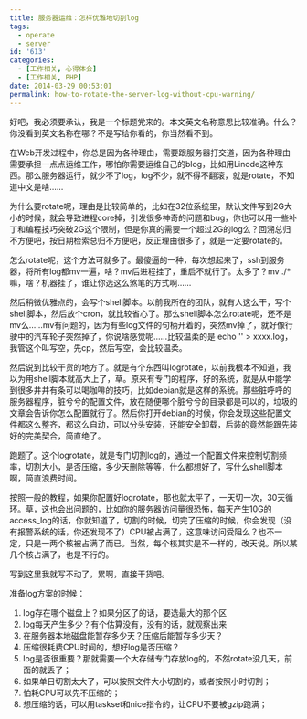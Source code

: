 ```yaml
---
title: 服务器运维：怎样优雅地切割log
tags:
  - operate
  - server
id: '613'
categories:
  - [工作相关, 心得体会]
  - [工作相关, PHP]
date: 2014-03-29 00:53:01
permalink: how-to-rotate-the-server-log-without-cpu-warning/
---
```


好吧，我必须要承认，我是一个标题党来的。本文英文名称意思比较准确。什么？你没看到英文名称在哪？不是写给你看的，你当然看不到。

在Web开发过程中，你总是因为各种理由，需要跟服务器打交道，因为各种理由需要承担一点点运维工作，哪怕你需要运维自己的blog，比如用Linode这种东西。那么服务器运行，就少不了log，log不少，就不得不翻滚，就是rotate，不知道中文是啥……
<!-- more -->
为什么要rotate呢，理由是比较简单的，比如在32位系统里，默认文件写到2G大小的时候，就会导致进程core掉，引发很多神奇的问题和bug，你也可以用一些补丁和编程技巧突破2G这个限制，但是你真的需要一个超过2G的log么？回溯总归不方便吧，按日期检索总归不方便吧，反正理由很多了，就是一定要rotate的。

怎么rotate呢，这个方法可就多了。最傻逼的一种，每次想起来了，ssh到服务器，将所有log都mv一遍，啥？mv后进程挂了，重启不就行了。太多了？mv ./* 嘛，啥？机器挂了，谁让你选这么煞笔的方式啊……

然后稍微优雅点的，会写个shell脚本。以前我所在的团队，就有人这么干，写个shell脚本，然后放个cron，就比较省心了。那么shell脚本怎么rotate呢，还不是mv么……mv有问题的，因为有些log文件的句柄开着的，突然mv掉了，就好像行驶中的汽车轮子突然掉了，你说啥感觉呢……比较温柔的是 echo '' > xxxx.log，我管这个叫写空，先cp，然后写空，会比较温柔。

然后说到比较干货的地方了。就是有个东西叫logrotate，以前我根本不知道，我以为用shell脚本就高大上了，草。原来有专门的程序，好的系统，就是从中能学到很多井井有条可以喝咖啡的技巧，比如debian就是这样的系统。那些脏呼呼的服务器程序，脏兮兮的配置文件，放在随便哪个脏兮兮的目录都是可以的，垃圾的文章会告诉你怎么配置就行了。然后你打开debian的时候，你会发现这些配置文件都这么整齐，都这么自动，可以分头安装，还能安全卸载，后装的竟然能跟先装好的完美契合，简直绝了。

跑题了。这个logrotate，就是专门切割log的，通过一个配置文件来控制切割频率，切割大小，是否压缩，多少天删除等等，什么都想好了，写什么shell脚本啊，简直浪费时间。

按照一般的教程，如果你配置好logrotate，那也就太平了，一天切一次，30天循环。草，这也会出问题的，比如你的服务器访问量很恐怖，每天产生10G的access_log的话，你就知道了，切割的时候，切完了压缩的时候，你会发现（没有报警系统的话，你还发现不了）CPU被占满了，这意味访问受阻么？也不一定，只是一两个核被占满了而已。当然，每个核其实是不一样的，改天说。所以某几个核占满了，也是不行的。

写到这里我就写不动了，累啊，直接干货吧。

准备log方案的时候：
1. log存在哪个磁盘上？如果分区了的话，要选最大的那个区
2. log每天产生多少？有个估算没有，没有的话，就观察出来
3. 在服务器本地磁盘能暂存多少天？压缩后能暂存多少天？
4. 压缩很耗费CPU时间的，想好log是否压缩？
5. log是否很重要？那就需要一个大存储专门存放log的，不然rotate没几天，前面的就丢了；
6. 如果单日切割太大了，可以按照文件大小切割的，或者按照小时切割；
7. 怕耗CPU可以先不压缩的；
8. 想压缩的话，可以用taskset和nice指令的，让CPU不要被gzip跑满；